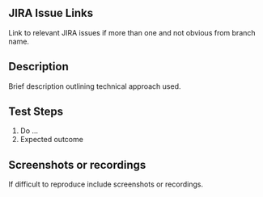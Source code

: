## JIRA Issue Links
Link to relevant JIRA issues if more than one and not obvious from branch name.

## Description
Brief description outlining technical approach used.

## Test Steps
1. Do ...
2. Expected outcome

## Screenshots or recordings
If difficult to reproduce include screenshots or recordings.

